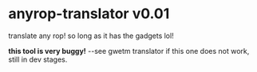 # anyrop-translator v0.01
translate any rop! so long as it has the gadgets lol!

__this tool is very buggy!__
--see gwetm translator if this one does not work, still in dev stages.
